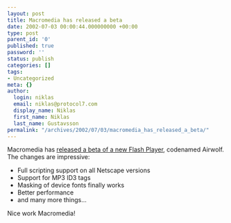 ```yaml
---
layout: post
title: Macromedia has released a beta
date: 2002-07-03 00:00:44.000000000 +00:00
type: post
parent_id: '0'
published: true
password: ''
status: publish
categories: []
tags:
- Uncategorized
meta: {}
author:
  login: niklas
  email: niklas@protocol7.com
  display_name: Niklas
  first_name: Niklas
  last_name: Gustavsson
permalink: "/archives/2002/07/03/macromedia_has_released_a_beta/"
---
```

Macromedia has [released a beta of a new Flash Player](http://radio.weblogs.com/0106797/2002/07/02.html), codenamed Airwolf. The changes are impressive:

- Full scripting support on all Netscape versions
- Support for MP3 ID3 tags
- Masking of device fonts finally works
- Better performance
- and many more things...

Nice work Macromedia!

